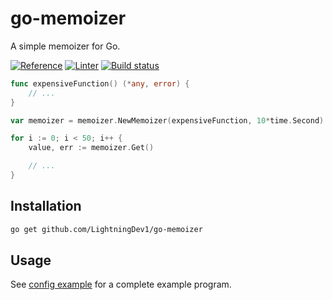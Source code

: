 # go-memoizer

A simple memoizer for Go.

[![Reference](http://img.shields.io/badge/go-documentation-blue.svg?style=flat-square)](https://pkg.go.dev/github.com/LightningDev1/go-memoizer)
[![Linter](https://goreportcard.com/badge/github.com/LightningDev1/go-memoizer?style=flat-square)](https://goreportcard.com/report/github.com/LightningDev1/go-memoizer)
[![Build status](https://github.com/LightningDev1/go-memoizer/actions/workflows/ci.yml/badge.svg)](https://github.com/LightningDev1/go-memoizer/actions)

```go
func expensiveFunction() (*any, error) {
    // ...
}

var memoizer = memoizer.NewMemoizer(expensiveFunction, 10*time.Second)

for i := 0; i < 50; i++ {
    value, err := memoizer.Get()

    // ...
}
```

## Installation

```bash
go get github.com/LightningDev1/go-memoizer
```

## Usage

See [config example](./examples/config/main.go) for a complete example program.
